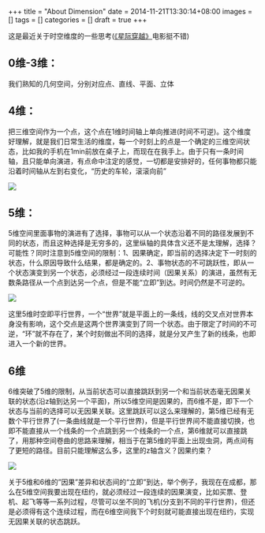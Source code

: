 +++
title = "About Dimension"
date = 2014-11-21T13:30:14+08:00
images = []
tags = []
categories = []
draft = true
+++

这是最近关于时空维度的一些思考([《星际穿越》](http://movie.douban.com/subject/1889243)电影挺不错)

## 0维-3维：

我们熟知的几何空间，分别对应点、直线、平面、立体

## 4维：

把三维空间作为一个点，这个点在1维时间轴上单向推进(时间不可逆)。这个维度好理解，就是我们日常生活的维度，每一个时刻上的点是一个确定的三维空间状态，比如我的手机在1min前放在桌子上，而现在在我手上。由于只有一条时间轴，且只能单向演进，有点命中注定的感觉，一切都是安排好的，任何事物都只能沿着时间轴从左到右变化，“历史的车轮，滚滚向前”

![](/media/about-dimension/img00001.png)

## 5维：

5维空间里面事物的演进有了选择，事物可以从一个状态沿着不同的路径发展到不同的状态，而且这种选择是无穷多的，这里纵轴的具体含义还不是太理解，选择？可能性？同时注意到5维空间的限制：1、因果确定，即当前的选择决定下一时刻的状态，什么原因导致什么结果，都是确定的。2、事物状态的不可跳跃性，即从一个状态演变到另一个状态，必须经过一段连续时间（因果关系）的演进，虽然有无数条路径从一个点到达另一个点，但是不能“立即”到达。时间仍然是不可逆的。

![](/media/about-dimension/img00002.png)

这里5维时空即平行世界，一个“世界”就是平面上的一条线，线的交叉点对世界本身没有影响，这个交点是这两个世界演变到了同一个状态。由于限定了时间的不可逆，“环”就不存在了，某个时刻做出不同的选择，就是分叉产生了新的线条，也即进入一个新的世界。

## 6维

6维突破了5维的限制，从当前状态可以直接跳跃到另一个和当前状态毫无因果关联的状态(沿z轴到达另一个平面)，所以5维空间是因果的，而6维不是，即下一个状态与当前的选择可以无因果关联。这里跳跃可以这么来理解的，第5维已经有无数个平行世界了(一条曲线就是一个平行世界)，但是平行世界间不能直接切换，也即不能直接从一个线条的一个点跳到另一个线条的一个点，第6维就可以直接跳了，用那种空间卷曲的思路来理解，相当于在第5维的平面上出现虫洞，两点间有了更短的路径。目前只能理解这么多，这里的z轴含义？因果约束？

![](/media/about-dimension/img00003.png)

关于5维和6维的”因果”差异和状态间的“立即”到达，举个例子，我现在在成都，那么在5维空间我要出现在纽约，就必须经过一段连续的因果演变，比如买票、登机、起飞等等一系列过程，尽管可以坐不同的飞机(分支到不同的平行世界)，但还是必须得有这个连续过程，而在6维空间我下个时刻就可能直接出现在纽约，实现无因果关联的状态跳跃。
